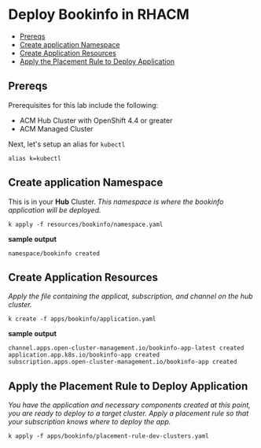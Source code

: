 # Deploy Bookinfo in RHACM
- [Prereqs](#prereqs)
- [Create application Namespace](#create-application-namespace)
- [Create Application Resources](#create-application-resources)
- [Apply the Placement Rule to Deploy Application](#apply-the-placement-rule-to-deploy-application)

## Prereqs
Prerequisites for this lab include the following:
- ACM Hub Cluster with OpenShift 4.4 or greater
- ACM Managed Cluster

Next, let's setup an alias for `kubectl`
```
alias k=kubectl
```

## Create application Namespace
This is in your **Hub** Cluster.
_This namespace is where the bookinfo application will be deployed._
```
k apply -f resources/bookinfo/namespace.yaml
```
**sample output**
```
namespace/bookinfo created
```

## Create Application Resources
_Apply the file containing the applicat, subscription, and channel on the hub cluster._
```
k create -f apps/bookinfo/application.yaml
```
**sample output**
```
channel.apps.open-cluster-management.io/bookinfo-app-latest created
application.app.k8s.io/bookinfo-app created
subscription.apps.open-cluster-management.io/bookinfo-app created
```

## Apply the Placement Rule to Deploy Application
_You have the application and necessary components created at this point, you are ready to deploy to a target cluster. Apply a placement rule so that your subscription knows where to deploy the app._
```
k apply -f apps/bookinfo/placement-rule-dev-clusters.yaml
```